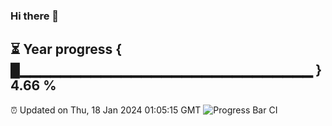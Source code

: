 ### Hi there 👋
⏳ Year progress { █▁▁▁▁▁▁▁▁▁▁▁▁▁▁▁▁▁▁▁▁▁▁▁▁▁▁▁▁▁ } 4.66 %
---
⏰ Updated on Thu, 18 Jan 2024 01:05:15 GMT
![Progress Bar CI](https://github.com/liununu/liununu/workflows/Progress%20Bar%20CI/badge.svg)
